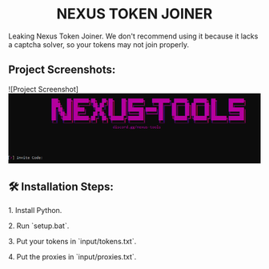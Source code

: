 <h1 align="center" id="title">NEXUS TOKEN JOINER</h1>

<p id="description">Leaking Nexus Token Joiner. We don't recommend using it because it lacks a captcha solver, so your tokens may not join properly.</p>

<h2>Project Screenshots:</h2>

![Project Screenshot]
![GitHub Logo](https://raw.githubusercontent.com/NYXSERVICES/NEXUS-LEAKED-TOKEN-JOINER/main/images/Screenshot_1.png?token=GHSAT0AAAAAACT6RJPX7ORCF3DBIYAFPR6UZUBU3OA)
<h2>🛠️ Installation Steps:</h2>

<p>1. Install Python.</p>

<p>2. Run `setup.bat`.</p>

<p>3. Put your tokens in `input/tokens.txt`.</p>

<p>4. Put the proxies in `input/proxies.txt`.</p>
